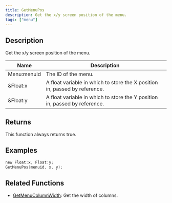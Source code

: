 ```yaml
---
title: GetMenuPos
description: Get the x/y screen position of the menu.
tags: ["menu"]
---
```


<VersionWarn version='omp v1.1.0.2612' />

## Description

Get the x/y screen position of the menu.

| Name      | Description                                                       |
| --------- | ----------------------------------------------------------------- |
| Menu:menuid  | The ID of the menu.  |
| &Float:x | A float variable in which to store the X position in, passed by reference. |
| &Float:y | A float variable in which to store the Y position in, passed by reference. |

## Returns

This function always returns true.

## Examples

```c
new Float:x, Float:y;
GetMenuPos(menuid, x, y);
```

## Related Functions

- [GetMenuColumnWidth](GetMenuColumnWidth): Get the width of columns.
